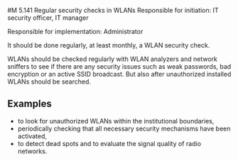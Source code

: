 #M 5.141 Regular security checks in WLANs
Responsible for initiation: IT security officer, IT manager

Responsible for implementation: Administrator

It should be done regularly, at least monthly, a WLAN security check.

WLANs should be checked regularly with WLAN analyzers and network sniffers to see if there are any security issues such as weak passwords, bad encryption or an active SSID broadcast. But also after unauthorized installed WLANs should be searched.



## Examples 
* to look for unauthorized WLANs within the institutional boundaries,
* periodically checking that all necessary security mechanisms have been activated,
* to detect dead spots and to evaluate the signal quality of radio networks.




